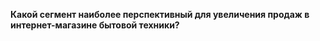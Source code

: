 __Какой сегмент наиболее перспективный для увеличения продаж в интернет-магазине бытовой техники?__

